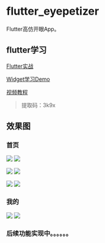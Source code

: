 # flutter_eyepetizer

Flutter高仿开眼App。

## flutter学习
[Flutter实战](https://book.flutterchina.club/)

[Widget学习Demo](https://coding.net/u/ninghao/p/ninghao_flutter/git/tree/master/lib)

[视频教程](https://pan.baidu.com/s/12W9nSbw7v3QoQ-pmXfCrAw)
> 提取码：3k9x

## 效果图

### 首页
![](/screenshot/home_find01.png)  ![](/screenshot/home_find02.png)

![](/screenshot/home_find_detail.png)  ![](/screenshot/home_recommend.png)

![](/screenshot/home_daily.png)  ![](/screenshot/home_web.png)
### 我的
![](/screenshot/personal.png)  ![](/screenshot/personal_login.png)

### 后续功能实现中。。。。。。
 
